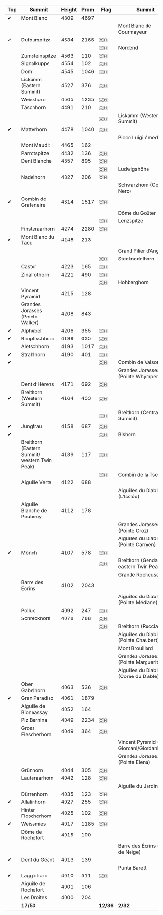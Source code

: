 | Top | Summit | Height | Prom | Flag | Summit | Height | Prom |
| -------- | -------- | -------- | -------- | -------- | -------- | -------- | -------- |
|&#x2714;|Mont Blanc|4809|4697|||||
||||||Mont Blanc de Courmayeur|4748|18|
|&#x2714;|Dufourspitze|4634|2165|:switzerland:||||
|||||:switzerland:|Nordend|4609|94|
||Zumsteinspitze|4563|110|:switzerland:||||
||Signalkuppe|4554|102|:switzerland:||||
||Dom|4545|1046|:switzerland:||||
||Liskamm (Eastern Summit)|4527|376|:switzerland:||||
||Weisshorn|4505|1235|:switzerland:||||
||Täschhorn|4491|210|:switzerland:||||
|||||:switzerland:|Liskamm (Western Summit)|4479|62|
|&#x2714;|Matterhorn|4478|1040|:switzerland:||||
||||||Picco Luigi Amedeo|4469|54|
||Mont Maudit|4465|162|||||
||Parrotspitze|4432|136|:switzerland:||||
||Dent Blanche|4357|895|:switzerland:||||
|||||:switzerland:|Ludwigshöhe|4341|58|
||Nadelhorn|4327|206|:switzerland:||||
||||||Schwarzhorn (Corno Nero)|4322|42|
|&#x2714;|Combin de Grafeneire|4314|1517|:switzerland:||||
||||||Dôme du Goûter|4304|58|
|||||:switzerland:|Lenzspitze|4294|86|
||Finsteraarhorn|4274|2280|:switzerland:||||
|&#x2714;|Mont Blanc du Tacul|4248|213|||||
||||||Grand Pilier d’Angle|4243|35|
|||||:switzerland:|Stecknadelhorn|4241|30|
||Castor|4223|165|:switzerland:||||
||Zinalrothorn|4221|490|:switzerland:||||
|||||:switzerland:|Hohberghorn|4219|75
||Vincent Pyramid|4215|128|||||
||Grandes Jorasses (Pointe Walker)|4208|843|||||
|&#x2714;|Alphubel|4206|355|:switzerland:||||
|&#x2714;|Rimpfischhorn|4199|635|:switzerland:||||
||Aletschhorn|4193|1017|:switzerland:||||
|&#x2714;|Strahlhorn|4190|401|:switzerland:||||
|&#x2714;||||:switzerland:|Combin de Valsoray|4183|57|
||||||Grandes Jorasses (Pointe Whymper)|4184|51|
||Dent d’Hérens|4171|692|:switzerland:||||
|&#x2714;|Breithorn (Western Summit)|4164|433|:switzerland:||||
|||||:switzerland:|Breithorn (Central Summit)|4159|82|
|&#x2714;|Jungfrau|4158|687|:switzerland:||||
|&#x2714;||||:switzerland:|Bishorn|4153|95|
||Breithorn (Eastern Summit/ western Twin Peak)|4139|117|:switzerland:||||
|||||:switzerland:|Combin de la Tsessette|4134|52|
||Aiguille Verte|4122|688|||||
||||||Aiguilles du Diable (L’Isolée)|4114|36|
||Aiguille Blanche de Peuterey|4112|178|||||
||||||Grandes Jorasses (Pointe Croz)|4110|10|
||||||Aiguilles du Diable (Pointe Carmen)|4109|36|
|&#x2714;|Mönch|4107|578|:switzerland:||||
|||||:switzerland:|Breithorn (Gendarm/ eastern Twin Peak)|4106|36|
||||||Grande Rocheuse|4102|52
||Barre des Écrins|4102|2043|||||
||||||Aiguilles du Diable (Pointe Médiane)|4097|40|
||Pollux|4092|247|:switzerland:||||
||Schreckhorn|4078|788|:switzerland:||||
|||||:switzerland:|Breithorn (Roccia Nera)|4075|30|
||||||Aiguilles du Diable (Pointe Chaubert)|4074|57|
||||||Mont Brouillard|4069|39|
||||||Grandes Jorasses (Pointe Marguerite)|4065|50|
||||||Aiguilles du Diable (Corne du Diable)|4064|19|
||Ober Gabelhorn|4063|536|:switzerland:||||
|&#x2714;|Gran Paradiso|4061|1879|||||
||Aiguille de Bionnassay|4052|164|||||
||Piz Bernina|4049|2234|:switzerland:||||
||Gross Fiescherhorn|4049|364|:switzerland:||||
||||||Vincent Pyramid (Punta Giordani/Giordanispetz)|4046|5|
||||||Grandes Jorasses (Pointe Elena)|4045|10|
||Grünhorn|4044|305|:switzerland:||||
||Lauteraarhorn|4042|128|:switzerland:||||
||||||Aiguille du Jardin|4035|37|
||Dürrenhorn|4035|123|:switzerland:||||
|&#x2714;|Allalinhorn|4027|255|:switzerland:||||
||Hinter Fiescherhorn|4025|102|:switzerland:||||
|&#x2714;|Weissmies|4017|1185|:switzerland:||||
||Dôme de Rochefort|4015|190|||||
||||||Barre des Écrins (Dôme de Neige)|4015|41|
|&#x2714;|Dent du Géant|4013|139|||||
||||||Punta Baretti|4013|56|
|&#x2714;|Lagginhorn|4010|511|:switzerland:||||
||Aiguille de Rochefort|4001|106|||||
||Les Droites|4000|204|||||
||**17/50**|||**12/36**|**2/32**||**2/12**|
